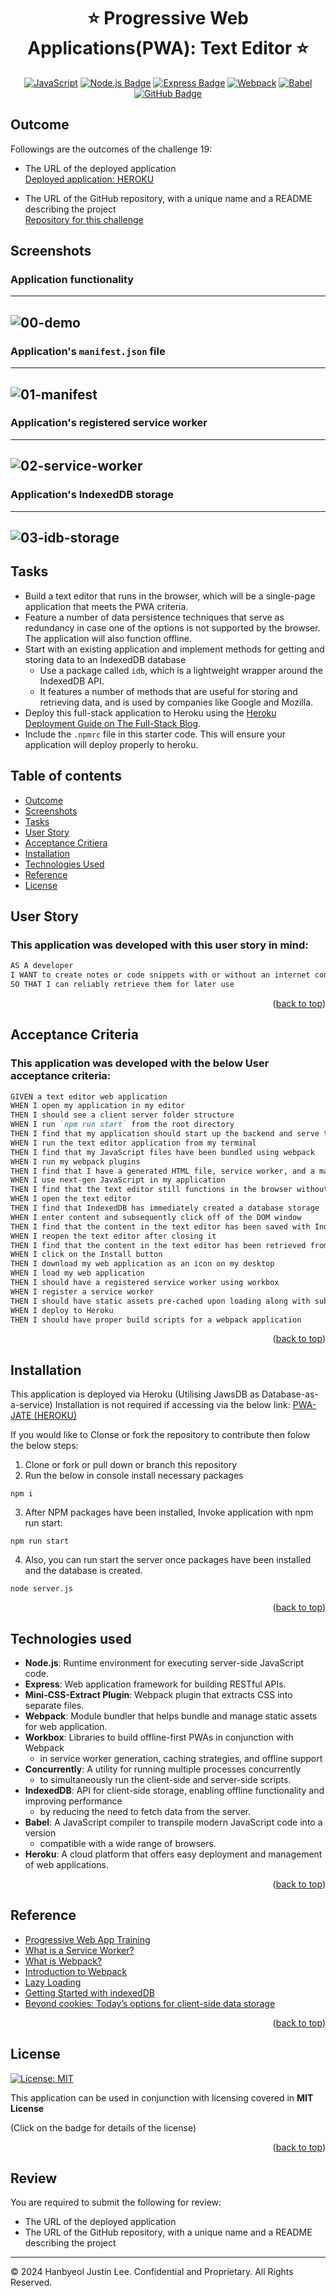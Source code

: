 <a ID="readme-top"></a>

<div align="center">

# ⭐ Progressive Web Applications(PWA): Text Editor ⭐

[![JavaScript](https://img.shields.io/badge/javascript-%23323330.svg?style=for-the-badge&logo=javascript&logoColor=%23F7DF1E)](https://www.w3schools.com/js/)
[![Node.js Badge](https://img.shields.io/badge/Node.js-393?style=for-the-badge&logo=nodedotjs&logoColor=fff)](https://nodejs.org/en)
[![Express Badge](https://img.shields.io/badge/Express-000?style=for-the-badge&logo=express&logoColor=white)](https://expressjs.com/)
[![Webpack](https://img.shields.io/badge/webpack-%238DD6F9.svg?style=for-the-badge&logo=webpack&logoColor=black)](https://webpack.js.org/)
[![Babel](https://img.shields.io/badge/Babel-F9DC3e?style=for-the-badge&logo=babel&logoColor=black)](https://babeljs.io/)
[![GitHub Badge](https://img.shields.io/badge/github-%23121011.svg?style=for-the-badge&logo=github&logoColor=white)](https://github.com/justinsta624/)

</div>
</div>

## Outcome

Followings are the outcomes of the challenge 19:

* The URL of the deployed application </br>
[Deployed application: HEROKU](https://nameless-dusk-81129-0178012249db.herokuapp.com/) </br>

* The URL of the GitHub repository, with a unique name and a README describing the project </br>
[Repository for this challenge](https://github.com/justinsta624/PWAJATE)


## Screenshots

### Application functionality </br>
---
![00-demo](https://github.com/justinsta624/PWAJATE/assets/143357899/6324e36a-4436-476f-b6ec-3791bc560afd)
---
### Application's `manifest.json` file </br>
---
![01-manifest](https://github.com/justinsta624/PWAJATE/assets/143357899/0f15e056-f9d0-4dd5-aee5-06c15738fa88)
---
### Application's registered service worker </br>
---
![02-service-worker](https://github.com/justinsta624/PWAJATE/assets/143357899/d3e96756-2a49-4e6d-9fef-2fe1fc189b7c)
---
### Application's IndexedDB storage </br>
---
![03-idb-storage](https://github.com/justinsta624/PWAJATE/assets/143357899/c0e0d1a4-cc6f-4e67-8a24-2a7d3ea5384c)
---
<div align="center">

</div>
</div>

## Tasks

* Build a text editor that runs in the browser, which will be a single-page application that meets the PWA criteria.
* Feature a number of data persistence techniques that serve as redundancy in case one of the options is not supported by the browser. The application will also function offline.
* Start with an existing application and implement methods for getting and storing data to an IndexedDB database
  - Use a package called `idb`, which is a lightweight wrapper around the IndexedDB API.
  - It features a number of methods that are useful for storing and retrieving data, and is used by companies like Google and Mozilla.
* Deploy this full-stack application to Heroku using the [Heroku Deployment Guide on The Full-Stack Blog](https://coding-boot-camp.github.io/full-stack/heroku/heroku-deployment-guide).
* Include the `.npmrc` file in this starter code. This will ensure your application will deploy properly to heroku.

## Table of contents

- [Outcome](#outcome)
- [Screenshots](#screenshots)
- [Tasks](#tasks)
- [User Story](#user-story)
- [Acceptance Critiera](#acceptance-criteria)
- [Installation](#installation)
- [Technologies Used](#technologies-used)
- [Reference](#reference)
- [License](#license)

## User Story <a ID="user-story"></a>

### This application was developed with this user story in mind:

```md
AS A developer
I WANT to create notes or code snippets with or without an internet connection
SO THAT I can reliably retrieve them for later use
```
<p align="right">(<a href="#readme-top">back to top</a>)</p>

## Acceptance Criteria <a ID="acceptance-criteria"></a>

### This application was developed with the below User acceptance criteria:

```md
GIVEN a text editor web application
WHEN I open my application in my editor
THEN I should see a client server folder structure
WHEN I run `npm run start` from the root directory
THEN I find that my application should start up the backend and serve the client
WHEN I run the text editor application from my terminal
THEN I find that my JavaScript files have been bundled using webpack
WHEN I run my webpack plugins
THEN I find that I have a generated HTML file, service worker, and a manifest file
WHEN I use next-gen JavaScript in my application
THEN I find that the text editor still functions in the browser without errors
WHEN I open the text editor
THEN I find that IndexedDB has immediately created a database storage
WHEN I enter content and subsequently click off of the DOM window
THEN I find that the content in the text editor has been saved with IndexedDB
WHEN I reopen the text editor after closing it
THEN I find that the content in the text editor has been retrieved from our IndexedDB
WHEN I click on the Install button
THEN I download my web application as an icon on my desktop
WHEN I load my web application
THEN I should have a registered service worker using workbox
WHEN I register a service worker
THEN I should have static assets pre-cached upon loading along with subsequent pages and static assets
WHEN I deploy to Heroku
THEN I should have proper build scripts for a webpack application
```
<p align="right">(<a href="#readme-top">back to top</a>)</p>

## Installation

This application is deployed via Heroku (Utilising JawsDB as Database-as-a-service)
Installation is not required if accessing via the below link:
<a href="https://nameless-dusk-81129-0178012249db.herokuapp.com/"> PWA-JATE (HEROKU) </a>
</div>
</div>

If you would like to Clonse or fork the repository to contribute then folow the below steps:

1. Clone or fork or pull down or branch this repository
2. Run the below in console install necessary packages
```
npm i
```
3. After NPM packages have been installed, Invoke application with npm run start:
```
npm run start
```
4. Also, you can run start the server once packages have been installed and the database is created.
```
node server.js
```

<p align="right">(<a href="#readme-top">back to top</a>)</p>

## Technologies used <a ID="technologies-used"></a>

- **Node.js**: Runtime environment for executing server-side JavaScript code.
- **Express**: Web application framework for building RESTful APIs.
- **Mini-CSS-Extract Plugin**: Webpack plugin that extracts CSS into separate files.
- **Webpack**: Module bundler that helps bundle and manage static assets for web application.
- **Workbox**: Libraries to build offline-first PWAs in conjunction with Webpack
  - in service worker generation, caching strategies, and offline support
- **Concurrently**: A utility for running multiple processes concurrently
  - to simultaneously run the client-side and server-side scripts.
- **IndexedDB**: API for client-side storage, enabling offline functionality and improving performance
  - by reducing the need to fetch data from the server.
- **Babel**: A JavaScript compiler to transpile modern JavaScript code into a version
  - compatible with a wide range of browsers.
- **Heroku**: A cloud platform that offers easy deployment and management of web applications.

<p align="right">(<a href="#readme-top">back to top</a>)</p>

## Reference

- [Progressive Web App Training](https://www.youtube.com/playlist?list=PLNYkxOF6rcIB2xHBZ7opgc2Mv009X87Hh)
- [What is a Service Worker?](https://medium.com/commencis/what-is-service-worker-4f8dc478f0b9)
- [What is Webpack?](https://survivejs.com/webpack/what-is-webpack/)
- [Introduction to Webpack](https://flaviocopes.com/webpack/)
- [Lazy Loading](https://www.imperva.com/learn/performance/lazy-loading/)
- [Getting Started with indexedDB](https://www.youtube.com/watch?v=g4U5WRzHitM)
- [Beyond cookies: Today’s options for client-side data storage](https://blog.logrocket.com/beyond-cookies-todays-options-for-client-side-data-storage/)

<p align="right">(<a href="#readme-top">back to top</a>)</p>

## License

[![License: MIT](https://img.shields.io/badge/License-MIT-yellow.svg)](https://opensource.org/licenses/MIT)

This application can be used in conjunction with licensing covered in  <b>MIT License</b>
</div>
</div>
(Click on the badge for details of the license)

<p align="right">(<a href="#readme-top">back to top</a>)</p>

## Review

You are required to submit the following for review:

* The URL of the deployed application
* The URL of the GitHub repository, with a unique name and a README describing the project
---
© 2024 Hanbyeol Justin Lee. Confidential and Proprietary. All Rights Reserved.
